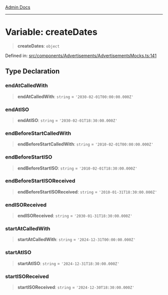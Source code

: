 [Admin Docs](/)

***

# Variable: createDates

> **createDates**: `object`

Defined in: [src/components/Advertisements/AdvertisementsMocks.ts:141](https://github.com/PalisadoesFoundation/talawa-admin/blob/main/src/components/Advertisements/AdvertisementsMocks.ts#L141)

## Type Declaration

### endAtCalledWith

> **endAtCalledWith**: `string` = `'2030-02-01T00:00:00.000Z'`

### endAtISO

> **endAtISO**: `string` = `'2030-02-01T18:30:00.000Z'`

### endBeforeStartCalledWith

> **endBeforeStartCalledWith**: `string` = `'2010-02-01T00:00:00.000Z'`

### endBeforeStartISO

> **endBeforeStartISO**: `string` = `'2010-02-01T18:30:00.000Z'`

### endBeforeStartISOReceived

> **endBeforeStartISOReceived**: `string` = `'2010-01-31T18:30:00.000Z'`

### endISOReceived

> **endISOReceived**: `string` = `'2030-01-31T18:30:00.000Z'`

### startAtCalledWith

> **startAtCalledWith**: `string` = `'2024-12-31T00:00:00.000Z'`

### startAtISO

> **startAtISO**: `string` = `'2024-12-31T18:30:00.000Z'`

### startISOReceived

> **startISOReceived**: `string` = `'2024-12-30T18:30:00.000Z'`
